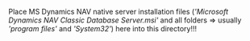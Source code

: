 Place MS Dynamics NAV native server installation files (*'Microsoft Dynamics NAV Classic Database Server.msi'* and all folders => usually *'program files'* and *'System32'*) here into this directory!!!